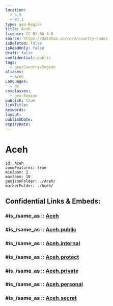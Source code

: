 ```yaml
---
location:
  - 3.9
  - 97.1
type: geo-Region
title: Aceh
license: CC BY-SA 4.0
source: https://datahub.io/core/country-codes
isDeleted: false
isReadOnly: false
draft: false
confidential: public
tags:
  - geo/Country/Region
aliases:
  - Aceh
Languages:
  - de
cssclasses:
  - geo-Region
publish: true
linkTitle:
keywords:
layout:
publishDate:
expiryDate:
---
```


# Aceh

```leaflet
id: Aceh
zoomFeatures: true 
minZoom: 2 
maxZoom: 18
geojsonFolder: ./Aceh/
markerFolder: ./Aceh/
```


## Confidential Links & Embeds: 

### #is_/same_as :: [Aceh](/_Standards/Earth/Continent/Asia/Asia~South~East/Malay_Archipelago/Indonesia/provinces~Indonesia/Aceh.md) 

### #is_/same_as :: [Aceh.public](/_public/Earth/Continent/Asia/Asia~South~East/Malay_Archipelago/Indonesia/provinces~Indonesia/Aceh.public.md) 

### #is_/same_as :: [Aceh.internal](/_internal/Earth/Continent/Asia/Asia~South~East/Malay_Archipelago/Indonesia/provinces~Indonesia/Aceh.internal.md) 

### #is_/same_as :: [Aceh.protect](/_protect/Earth/Continent/Asia/Asia~South~East/Malay_Archipelago/Indonesia/provinces~Indonesia/Aceh.protect.md) 

### #is_/same_as :: [Aceh.private](/_private/Earth/Continent/Asia/Asia~South~East/Malay_Archipelago/Indonesia/provinces~Indonesia/Aceh.private.md) 

### #is_/same_as :: [Aceh.personal](/_personal/Earth/Continent/Asia/Asia~South~East/Malay_Archipelago/Indonesia/provinces~Indonesia/Aceh.personal.md) 

### #is_/same_as :: [Aceh.secret](/_secret/Earth/Continent/Asia/Asia~South~East/Malay_Archipelago/Indonesia/provinces~Indonesia/Aceh.secret.md)

